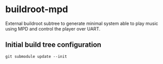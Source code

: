 # buildroot-mpd

External buildroot subtree to generate minimal system able to play music using
MPD and control the player over UART.

## Initial build tree configuration 

```
git submodule update --init
```
